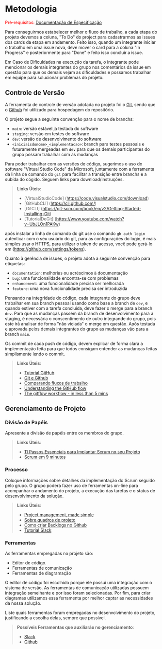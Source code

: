 
# Metodologia

<span style="color:red">Pré-requisitos: <a href="2-Especificação do Projeto.md"> Documentação de Especificação</a></span>

Para conseguirmos estabelecer melhor o fluxo de trabalho, a cada etapa do projeto devemos a coluna, "To Do" do project para cadastrarmos as issues dos cards da etapa em andamento. Feito isso, quando um integrante iniciar o trabalho em uma issue nova, deve mover o card para a coluna "In Progress" e posteriormente para "Done" e feito isso concluir a issue.

Em Caso de Dificuldades na execução da tarefa, o integrante pode mencionar os demais integrantes do grupo nos comentários da issue em questão para que os demais vejam as dificuldades e possamos trabalhar em equipe para solucionar problemas do projeto.


## Controle de Versão

A ferramenta de controle de versão adotada no projeto foi o
[Git](https://git-scm.com/), sendo que o [Github](https://github.com)
foi utilizado para hospedagem do repositório.

O projeto segue a seguinte convenção para o nome de branchs:

- `main`: versão estável já testada do software
- `staging`: versão em testes do software
- `dev`: versão de desenvolvimento do software
- `<iniciaisdonome>_<implementacao>`: branch para testes pessoais e futuramente mergeadas em `dev` para que os demais participantes do grupo possam trabalhar com as mudanças

Para poder trabalhar com as versões de código, sugerimos o uso do software "Virtual Studio Code" da Microsoft, juntamente com a ferramenta da linha de comando do `git` para facilitar a transição entre branchs e a subída do cógido. Seguem links para download/instruções.

> **Links Úteis**:
> - [VirtualStudioCode] (https://code.visualstudio.com/download)
> - [GitHubCLI] (https://cli.github.com/)
> - [GitCLI] (https://git-scm.com/book/en/v2/Getting-Started-Installing-Git)
> - [TutorialDeGit] (https://www.youtube.com/watch?v=UbJLOn1PAKw)

após instalar a linha de comando do git use o comando `gh auth login` autenticar com o seu usuário do git, para as configurações do login, é mais simples usar o HTTPS, para utilizar o token de acesso, você pode gerá-lo em (https://github.com/settings/tokens).

Quanto à gerência de issues, o projeto adota a seguinte convenção para
etiquetas:

- `documentation`: melhorias ou acréscimos à documentação
- `bug`: uma funcionalidade encontra-se com problemas
- `enhancement`: uma funcionalidade precisa ser melhorada
- `feature`: uma nova funcionalidade precisa ser introduzida

Pensando na integridade do código, cada integrante do grupo deve trabalhar em sua branch pessoal usando como base a branch de `dev`, e quando estiver com a tarefa concluída, deve fazer o merge para a branch `dev`. Para que as mudanças passem da branch de desenvolvimento para a staging, é necessária o conscentimento de outro integrande do grupo, pois este irá analisar de forma "não viciada" o merge em questão. Após testada e aprovada pelos demais integrantes do grupo as mudanças vão para a branch `main`.

Os commit de cada push de código, devem explicar de forma clara a implementação feita para que todos consigam entender as mudanças feitas simplismente lendo o commit.

> **Links Úteis**:
> - [Tutorial GitHub](https://guides.github.com/activities/hello-world/)
> - [Git e Github](https://www.youtube.com/playlist?list=PLHz_AreHm4dm7ZULPAmadvNhH6vk9oNZA)
> - [Comparando fluxos de trabalho](https://www.atlassian.com/br/git/tutorials/comparing-workflows)
> - [Understanding the GitHub flow](https://guides.github.com/introduction/flow/)
> - [The gitflow workflow - in less than 5 mins](https://www.youtube.com/watch?v=1SXpE08hvGs)

## Gerenciamento de Projeto

### Divisão de Papéis

Apresente a divisão de papéis entre os membros do grupo.

> **Links Úteis**:
> - [11 Passos Essenciais para Implantar Scrum no seu
> Projeto](https://mindmaster.com.br/scrum-11-passos/)
> - [Scrum em 9 minutos](https://www.youtube.com/watch?v=XfvQWnRgxG0)

### Processo

Coloque  informações sobre detalhes da implementação do Scrum seguido pelo grupo. O grupo poderá fazer uso de ferramentas on-line para acompanhar o andamento do projeto, a execução das tarefas e o status de desenvolvimento da solução.

> **Links Úteis**:
> - [Project management, made simple](https://github.com/features/project-management/)
> - [Sobre quadros de projeto](https://docs.github.com/pt/github/managing-your-work-on-github/about-project-boards)
> - [Como criar Backlogs no Github](https://www.youtube.com/watch?v=RXEy6CFu9Hk)
> - [Tutorial Slack](https://slack.com/intl/en-br/)

### Ferramentas

As ferramentas empregadas no projeto são:

- Editor de código.
- Ferramentas de comunicação
- Ferramentas de diagramação

O editor de código foi escolhido porque ele possui uma integração com o
sistema de versão. As ferramentas de comunicação utilizadas possuem
integração semelhante e por isso foram selecionadas. Por fim, para criar
diagramas utilizamos essa ferramenta por melhor captar as
necessidades da nossa solução.

Liste quais ferramentas foram empregadas no desenvolvimento do projeto, justificando a escolha delas, sempre que possível.

> **Possíveis Ferramentas que auxiliarão no gerenciamento**:
> - [Slack](https://slack.com/)
> - [Github](https://github.com/)
